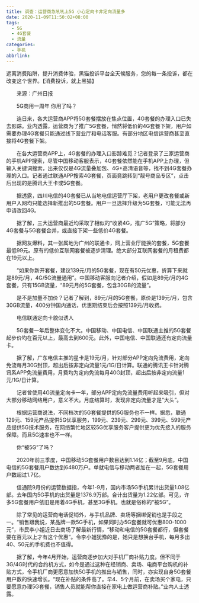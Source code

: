 ```yaml
---
title: 调查：运营商急吼吼上5G 小心定向卡非定向流量多
date: 2020-11-09T11:50:02+08:00
tags:
  - 5G
  - 4G套餐
  - 流量
categories:
  - 手机
abbrlink:
---
```


远离消费陷阱，提升消费体验，黑猫投诉平台全天候服务，您的每一条投诉，都在改变这个世界。【消费投诉，就上黑猫】

　　来源：广州日报

　　5G商用一周年 你用了吗？

　　连日来，各大运营商APP将5G套餐摆放在焦点位置，4G套餐的办理入口已失去影踪。业内透露，运营商为了推广5G套餐，悄然将低价的4G套餐下架，用户如需要办理4G套餐只能通过线下营业厅和电话客服。有部分地区电信运营商甚至直接将4G套餐下架。

　　在各大运营商APP上，4G套餐的办理入口影踪难觅？记者登录了三家运营商的手机APP搜索，尽管中国移动客服表示，4G套餐依然能在手机APP上办理，但输入关键词搜索，出来仅仅是4G流量叠加包、4G+高清语音等，找不到4G套餐办理的入口。记者通过联通APP搜索4G套餐，页面竟跳转到“靓号商品专区”，点击后出现的是腾讯大王卡或5G套餐。

　　据透露，四川电信的4G套餐已从当地电信运营厅下架，老用户更改套餐或新用户入网均只能选择新推出的5G套餐。用户一旦选择升级为5G套餐，可能无法再申请改回4G。

　　据了解，三大运营商最近均采取了相似的“收紧4G，推广5G”策略，将部分4G套餐与5G套餐合并，或直接下架一些低价4G套餐。

　　据网友爆料，其一张属地为广州的联通卡，网上营业厅能换的套餐，5G套餐最低99元。原有的低价互联网套餐被逐步清理。绝大部分互联网套餐的月租费都在19元以上。

　　“如果你新开套餐，建议139元/月的5G套餐，现在有50元优惠，折算下来就是89元/月，4G/5G流量通用”。中国移动客服向记者介绍，假如是89元/月的4G套餐，只有15GB流量，“89元月的5G套餐，包含30GB的流量”。

　　是不是加量不加价？记者了解到，89元/月的5G套餐，原价是139元/月，包含30GB流量，400分钟国内通话，优惠期结束后会按照139元/月收费。

　　电信联通定向卡貌似诱人

　　5G套餐一年后整体变化不大。中国移动、中国电信、中国联通主推的5G套餐起步价均在百元以上，最高去到600元。此外，中国电信、中国联通还有定向流量卡。

　　据了解，广东电信主推的星卡是19元/月，针对部分APP定向免流费用，定向免流每月30G封顶，超出后按非定向流量1元/1G/日计算。联通的腾讯王卡针对腾讯系APP免流量费用，月费均为定向免流每月40G封顶，超出后按非定向流量1元/1G/日计算。

　　记者曾使用4G流量定向卡一年，部分APP定向免流量费用听起来吸引，但对大部分移动网络用户，意义不大。月底结算时，发现非定向流量才是“大头”。

　　根据运营商说法，不同档次的5G套餐提供的5G服务也不一样。据悉，联通129元、159元产品提供5G优享服务，199元、239元、299元、399元、599元产品提供5G技术服务，在网络繁忙地区较5G优享服务客户提供更为优先接入的服务保障。而且5G速率也不一样。

　　你“被5G”了吗？

　　2020年前三季度，中国移动5G套餐用户数目达到1.14亿；截至9月底，中国电信的5G套餐用户数达到6480万户。单就电信与移动两者加在一起，5G套餐用户数超过1.7亿。

　　信通院9月份的运营数据指，今年1-9月，国内市场5G手机累计出货量1.08亿部。去年国内5G手机的出货量是1376.9万部。合计出货量为1.22亿部。可见，许多5G套餐用户依旧是用着4G手机，甚至3G手机。也就是俗称的“被5G”。

　　除了常见的运营商电话促销外，与手机品牌、卖场等捆绑促销也是手段之一。“销售跟我说，某品牌一款5G手机，如果同时办5G套餐就可优惠800-1000元”，市民李小姐近日去商场了解最新行情，“移动和电信的5G套餐都行，但套餐要在百元以上才有这个优惠”。令李小姐犹豫的是，她只是想换台手机，每月多出40、50元的手机费也不值得。

　　据了解，今年4月开始，运营商逐步加大对手机厂商补贴力度。但不同于3G/4G时代的合约机方式，如今是通过这种在经销商、卖场、电商平台购机的补贴方式，令手机厂商更愿意加快5G手机的推出与销售，同时，亦实现自身5G套餐用户数的快速增长。“现在补贴的条件高了。早4、5个月前，在卖场买个家电，只要愿意办理5G套餐，销售人员就能帮你直接在家电上做运营商补贴。”业内人士透露。